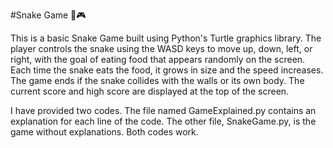 #Snake Game 🐍🎮

This is a basic Snake Game built using Python's Turtle graphics library. The player controls the snake using the WASD keys to move up, down, left, or right, with the goal of eating food that appears randomly on the screen. Each time the snake eats the food, it grows in size and the speed increases. The game ends if the snake collides with the walls or its own body. The current score and high score are displayed at the top of the screen.

I have provided two codes. The file named GameExplained.py contains an explanation for each line of the code. The other file, SnakeGame.py, is the game without explanations. Both codes work.
